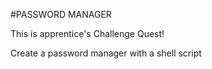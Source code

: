 #PASSWORD MANAGER

This is apprentice's Challenge Quest!

Create a password manager with a shell script